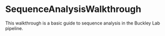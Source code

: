 # SequenceAnalysisWalkthrough

This walkthrough is a basic guide to sequence analysis in the Buckley Lab pipeline.
